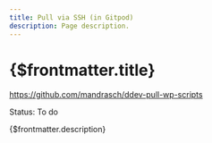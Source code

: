 ```yaml
---
title: Pull via SSH (in Gitpod)
description: Page description.
---
```


# {$frontmatter.title}

https://github.com/mandrasch/ddev-pull-wp-scripts

Status: To do

{$frontmatter.description}
